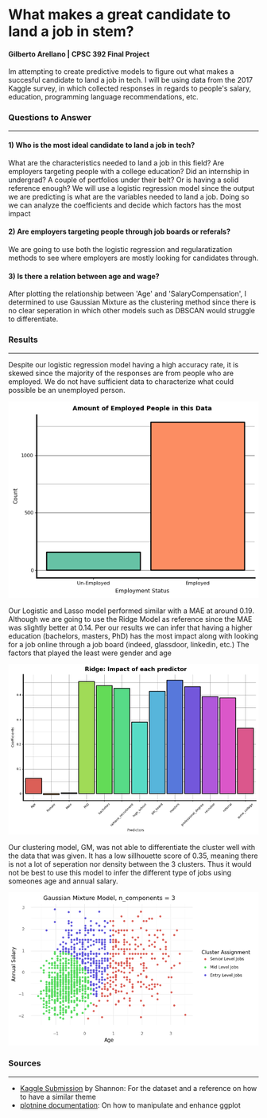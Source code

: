 # What makes a great candidate to land a job in stem?
#### Gilberto Arellano | CPSC 392 Final Project
Im attempting to create predictive models to figure out what makes a succesful candidate to land a job in tech. 
I will be using data from the 2017 Kaggle survey, in which collected responses in regards to people's salary, education, programming language recommendations, etc.

### Questions to Answer
---
#### 1) Who is the most ideal candidate to land a job in tech?
What are the characteristics needed to land a job in this field? Are employers targeting people with a college education? Did an internship in undergrad? A couple of portfolios under their belt? Or is having a solid reference enough? We will use a logistic regression model since the output we are predicting is what are the variables needed to land a job. Doing so we can analyze the coefficients and decide which factors has the most impact

#### 2) Are employers targeting people through job boards or referals?
We are going to use both the logistic regression and regularatization methods to see where employers are mostly looking for candidates through.

#### 3) Is there a relation between age and wage?
After plotting the relationship between 'Age' and 'SalaryCompensation', I determined to use Gaussian Mixture as the clustering method since there is no clear seperation in which other models such as DBSCAN would struggle to differentiate. 

### Results
---
Despite our logistic regression model having a high accuracy rate, it is skewed since the majority of the responses are from people who are employed. We do not have sufficient data to characterize what could possible be an unemployed person.

![Number of Employed/Un-Employed](graphs_images/employment_status.png)

Our Logistic and Lasso model performed similar with a MAE at around 0.19. Although we are going to use the Ridge Model as reference since the MAE was slightly better at 0.14. Per our results we can infer that having a higher education (bachelors, masters, PhD) has the most impact along with looking for a job online through a job board (indeed, glassdoor, linkedin, etc.) The factors that played the least were gender and age

![Ridge Model's Coefficients](graphs_images/ridge_coef.png)

Our clustering model, GM, was not able to differentiate the cluster well with the data that was given. It has a low sillhouette score of 0.35, meaning there is not a lot of seperation nor density between the 3 clusters. Thus it would not be best to use this model to infer the different type of jobs using someones age and annual salary.

![GM Cluster](graphs_images/gm_cluster.png)

### Sources
---
- [Kaggle Submission](https://www.kaggle.com/code/smcnish71/what-should-job-seekers-do-to-get-a-job/report) by Shannon: For the dataset and a reference on how to have a similar theme
- [plotnine documentation](https://plotnine.readthedocs.io/en/stable/): On how to manipulate and enhance ggplot

